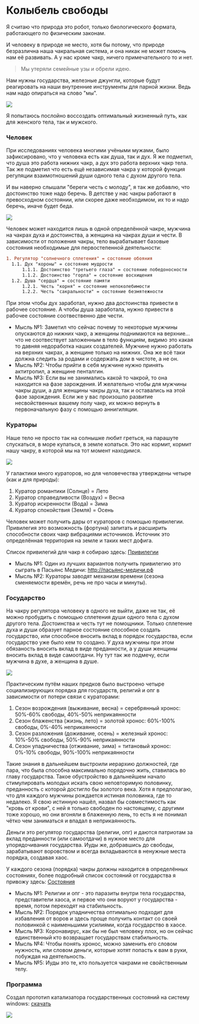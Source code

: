 # Колыбель свободы

Я считаю что природа это робот, только биологического формата, работающего по физическим законам. 

И человеку в природе не место, хотя бы потому, что природе безразлична наша чакральная система, и она никак не может помочь нам её развивать. А у нас кроме чакр, ничего  примечательного то и нет. 

> Мы утеряли семейные узы и обрели идею.

Нам нужны государства, железные джунгли, которые будут реагировать на наши внутренние инструменты для парной жизни. Ведь нам надо опираться на слово "мы".

![](./Картинки/program.jpg)

Я попытаюсь послойно воссоздать оптимальный жизненный путь, как для женского тела, так и мужского. 

### Человек

При исследованиях человека многими учёными мужами, было зафиксировано, что у человека есть как душа, так и дух. Я же подметил, что душа это работа нижних чакр, а дух это работа верхних чакр тела. Так же подметил что есть ещё независимая чакра у которой функция регуляции взаимотношений души одного тела с духом другого тела.

И вы наверно слышали "береги честь с молоду", я так же добавлю, что достоинство тоже надо беречь. В детстве у нас чакры работают в превосходном состоянии, или скорее даже необходимом, их то и надо беречь, иначе будет беда.

![](./Картинки/кто_я.jpeg)

Человек может находится лишь в одной определённой чакре, мужчина на чакрах духа и достоинства, а женщина на чакрах души и чести. В зависимости от положения чакры, тело вырабатывает базовые состояния необходимые для первостепенной деятельности:

```diff
1. Регулятор "солнечного сплетения" = состояние обояния
  1.1. Дух "короны" = состояние мудрости
      1.1.1. Достоинство "третьего глаза" = состояние победоносности 
      1.1.2. Достоинство "горла" = состояние восхищения 
  1.2. Душа "сердца" = состояние памяти
      1.2.1. Честь "корня" = состояние непоколебимости
      1.2.2. Честь "сакральности" = состояние безмятежности
```

При этом чтобы дух заработал, нужно два достоинства привести в рабочее состояние. 
А чтобы душа заработала, нужно привести в рабочее состояние соотвественно две чести.

- Мысль №1: Заметил что сейчас почему то некоторые мужчины опускаются до нижних чакр, а женщины поднимаются на верхние... что не соотвествует заложенным в тело функциям, видимо это какая то давняя недоработка наших создателей. Мужчине нужно работать на верхних чакрах, а женщине только на нижних. Она же всё таки должна следить за родами и содержать дом в чистоте, а не он.
- Мысль №2: Чтобы прийти в себя мужчине нужно принять актитропил, а женщине пенталгин.
- Мысль №3: Если вы не занимались какой то чакрой, то она находится на фазе зарождения. И желательно чтобы для мужчины чакры души, а для женщины чакры духа, так и оставались на этой фазе зарождения. Если же у вас произошло развитие несвойственных вашему полу чакр, их можно вернуть в первоначальную фазу с помощью аннигиляции.

### Кураторы

Наше тело не просто так на солнышке любит греться, на парашуте спускаться, в море купаться, в земле копаться. Это нас кормит, кормит нашу чакру, в которой мы на тот момент находимся. 

![](./Картинки/кураторы.png)

У галактики много кураторов, но для человечества утверждены четыре (как и для природы):
1. Куратор романтики (Солнце) = Лето
2. Куратор справедливости (Воздух) = Весна
3. Куратор искренности (Вода) = Зима
3. Куратор спокойствия (Земля) = Осень

Человек может получить дары от кураторов с помощью привилегии. Привилегия это возможность (фортуна) запитать и расширить способности своих чакр вибрациями источников. Источник это определённая территория на земле и таких мест дофига.

Список привилегий для чакр я собираю здесь: <a href="./Привилегии.md">Привилегии</a>

- Мысль №1: Один из лучших вариантов получить привилегию это сыграть в Пасьянс Медичи: http://пасьянс-медичи.рф
- Мысль №2: Кураторы заводят механизм времени (сезона сменяемости времён, речь не про часы и минуты).

### Государство

На чакру регулятора человеку в одного не выйти, даже не так, её можно пробудить с помощью сплетения души одного тела с духом другого тела. Достоинства и честь тут не помощники. Только сплетение духа и души образует парное состояние способное создать государство, или способное вносить вклад в порядок государства, если государство уже было кем то создано. У духа мужчины при этом обязаность вносить вклад в виде преданности, а у души женщины вносить вклад в виде самоотдачи. Ну тут так же подмечу, если мужчина в духе, а женщина в душе.

![](./Картинки/король_и_королева.jpg)

Практическим путём наших предков было выстроено четыре социализирующих порядка для государств, религий и опг в зависимости от потери связи с кураторами:
1. Сезон возрождения (выживание, весна) = серебрянный хронос: 50%-60% свободы, 40%-50% неприкаянности
2. Сезон блаженства (жизнь, лето) = золотой хронос: 60%-100% свободы, 0%-40% неприкаянности
3. Сезон разложения (доживание, осень) = железный хронос: 10%-50% свободы, 50%-90% неприкаянности
4. Сезон упадничества (отживание, зима) = титановый хронос: 0%-10% свободы, 90%-100% неприкаянности

Такие знания в дальнейшем выстроили иерархию должностей, где пара, что была способна максимально порядочно жить, ставилась во главу государства. Такое обустройство в дальнейшем начало стимулировать молодых искать свою неповторимую половинку, преданность с которой достигло бы золотого века. Хотя я предполагаю, что для каждого мужчины рождается истиная половинка, где то недалеко. Я свою истинную нашёл, назвал бы совместимость как "кровь от крови", с ней я только свободен по настоящему, с другими тоже хорошо, но они вгоняли в блаженную лень, то есть я не понимал чётко чем заниматься и впадал в неприкаянность.

Деньги это регулятор государства (религии, опг) и даются патриотам за вклад преданности (или самоотдачи) в нужное место для упорядочивания государства. Иуды же, добравшись до свободы, зарабатывают воровством и всегда вкладываются в ненужные места порядка, создавая хаос.

У каждого сезона (порядка) чакры должны находится в определённых состояниях, более подробный список состояний от государства я привожу здесь: <a href="./Состояния.md">Состояния</a>

- Мысль №1: Религии и опг - это паразиты внутри тела государства, представители хаоса, и первое что они воруют у государства - время, потом переходят на стабильность.
- Мысль №2: Порядок упадничества оптимально подходит для избавления от воров и здесь проще получить контакт со своей половинкой с наименьшими усилиями, когда государство в хаосе.
- Мысль №3: Коронавирус, как бы не был человеку плох, но он сейчас единственный кто возвращает государствам стабильность.
- Мысль №4: Чтобы понять хронос, можно заменить его словом нужность, или словом деньги, которые хотят попасть к вам в руки, побуждая на деятельность.
- Мысль №5: Иуды это те, кто пользуется чакрами не свойственным телу.

### Программа

Создал прототип катализатора государственных состояний на систему windows: <a href="https://github.com/dominic-of-russia/cradle.freedom/raw/main/Программа/Каталог_ритма_v4.zip">скачать</a>

![](./Картинки/Программа_v3.jpg)

